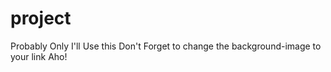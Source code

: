 # project
Probably Only I'll Use this 
Don't Forget to change the background-image to your link Aho!
